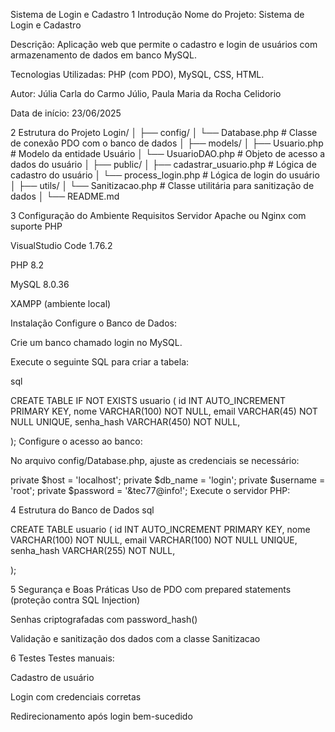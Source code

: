  Sistema de Login e Cadastro
1 Introdução
Nome do Projeto: Sistema de Login e Cadastro

Descrição: Aplicação web que permite o cadastro e login de usuários com armazenamento de dados em banco MySQL.

Tecnologias Utilizadas: PHP (com PDO), MySQL, CSS, HTML.

Autor: Júlia Carla do Carmo Júlio, Paula Maria da Rocha Celidorio

Data de início: 23/06/2025

2 Estrutura do Projeto
Login/
│
├── config/
│   └── Database.php           # Classe de conexão PDO com o banco de dados
│
├── models/
│   ├── Usuario.php            # Modelo da entidade Usuário
│   └── UsuarioDAO.php         # Objeto de acesso a dados do usuário
│
├── public/
│   ├── cadastrar_usuario.php   # Lógica de cadastro do usuário
│   └── process_login.php      # Lógica de login do usuário
│
├── utils/
│   └── Sanitizacao.php        # Classe utilitária para sanitização de dados
│
└── README.md

3 Configuração do Ambiente
Requisitos
Servidor Apache ou Nginx com suporte PHP

VisualStudio Code 1.76.2

PHP 8.2

MySQL 8.0.36

XAMPP (ambiente local)

Instalação
Configure o Banco de Dados:

Crie um banco chamado login no MySQL.

Execute o seguinte SQL para criar a tabela:

sql

CREATE TABLE IF NOT EXISTS usuario (
    id INT AUTO_INCREMENT PRIMARY KEY,
    nome VARCHAR(100) NOT NULL,
    email VARCHAR(45) NOT NULL UNIQUE,
    senha_hash VARCHAR(450) NOT NULL,

);
Configure o acesso ao banco:

No arquivo config/Database.php, ajuste as credenciais se necessário:


private $host = 'localhost';
private $db_name = 'login';
private $username = 'root';
private $password = '&tec77@info!';
Execute o servidor PHP:



4 Estrutura do Banco de Dados
sql

CREATE TABLE usuario (
  id INT AUTO_INCREMENT PRIMARY KEY,
  nome VARCHAR(100) NOT NULL,
  email VARCHAR(100) NOT NULL UNIQUE,
  senha_hash VARCHAR(255) NOT NULL,

);

5 Segurança e Boas Práticas
Uso de PDO com prepared statements (proteção contra SQL Injection)

Senhas criptografadas com password_hash()

Validação e sanitização dos dados com a classe Sanitizacao


6 Testes
Testes manuais:

Cadastro de usuário

Login com credenciais corretas

Redirecionamento após login bem-sucedido

